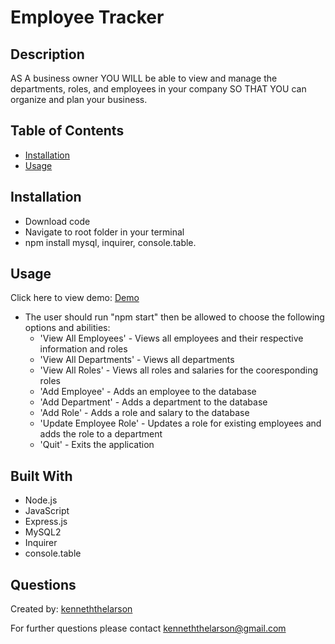 # Employee Tracker

  

  ## Description
  AS A business owner YOU WILL be able to view and manage the departments, roles, and employees in your company SO THAT YOU can organize and plan your business.

  ## Table of Contents
  * [Installation](#installation)
  * [Usage](#usage)
  
  
  
  
  ## Installation
  * Download code
  * Navigate to root folder in your terminal
  * npm install mysql, inquirer, console.table.

  ## Usage
  Click here to view demo: [Demo](https://drive.google.com/file/d/1QHjO8AAD5jEtF1sT3hlniE8VJfccihSH/view?usp=sharing)

  - The user should run "npm start" then be allowed to choose the following options and abilities:
    - 'View All Employees' - Views all employees and their respective information and roles
    - 'View All Departments' - Views all departments
    - 'View All Roles' - Views all roles and salaries for the cooresponding roles
    - 'Add Employee' - Adds an employee to the database
    - 'Add Department' - Adds a department to the database
    - 'Add Role' - Adds a role and salary to the database
    - 'Update Employee Role' - Updates a role for existing employees and adds the role to a department
    - 'Quit' - Exits the application

  ## Built With
  * Node.js
  * JavaScript
  * Express.js
  * MySQL2
  * Inquirer
  * console.table

  ## Questions
  Created by: [kenneththelarson](https://github.com/kenneththelarson)
  
  For further questions please contact [kenneththelarson@gmail.com](mailto:kenneththelarson@gmail.com)

